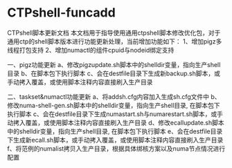 # CTPshell-funcadd
CTPshell脚本更新文档
	本文档用于指导使用通用ctpshell脚本修改优化包，对于通用ctp的shell脚本版本进行功能更新处理，当前增加功能如下：
	1、增加pigz多线程打包支持
	2、增加numactl的组件cpuid与nodeid绑定支持

一、pigz功能更新
a、修改pigzupdate.sh脚本中的shelldir变量，指向生产shell目录
b、在脚本包下执行脚本
c、会在destfile目录下生成新backup.sh脚本，或手动拷入覆盖，或使用脚本注释内容直接刷入生产目录

二、taskset&numactl功能更新
a、将addsh.cfg内容加入生成sh.cfg文件中
b、修改numa-shell-gen.sh脚本中的shelldir变量，指向生产shell目录, 在脚本包下执行脚本
c、会在destfile目录下生成numastart.sh与numarestart.sh脚本，或手动拷入覆盖，或使用脚本注释内容直接刷入生产目录
d、修改ecallupdate.sh脚本中的shelldir变量，指向生产shell目录, 在脚本包下执行脚本
e、会在destfile目录下生成新ecall.sh脚本，或手动拷入覆盖，或使用脚本注释内容直接刷入生产目录
f、将范例的numalist拷贝入生产目录，根据具体绑核方案以及numa节点情况进行配置


